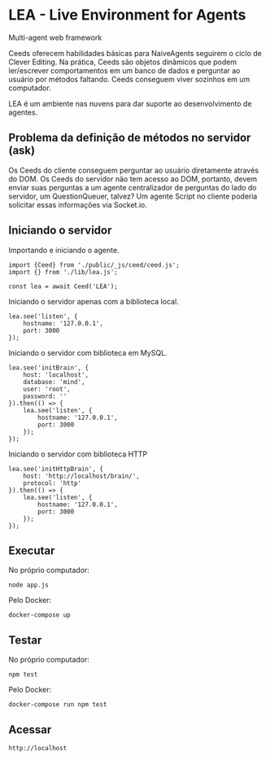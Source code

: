 # LEA - Live Environment for Agents
Multi-agent web framework

Ceeds oferecem habilidades básicas para NaiveAgents seguirem o ciclo de Clever Editing. Na prática, Ceeds são objetos dinâmicos que podem ler/escrever comportamentos em um banco de dados e perguntar ao usuário por métodos faltando. Ceeds conseguem viver sozinhos em um computador.

LEA é um ambiente nas nuvens para dar suporte ao desenvolvimento de agentes.

## Problema da definição de métodos no servidor (ask)
Os Ceeds do cliente conseguem perguntar ao usuário diretamente através do DOM. Os Ceeds do servidor não tem acesso ao DOM, portanto, devem enviar suas perguntas a um agente centralizador de perguntas do lado do servidor, um QuestionQueuer, talvez? Um agente Script no cliente poderia solicitar essas informações via Socket.io.

## Iniciando o servidor
Importando e iniciando o agente.
```
import {Ceed} from './public/_js/ceed/ceed.js';
import {} from './lib/lea.js';

const lea = await Ceed('LEA');
```

Iniciando o servidor apenas com a biblioteca local.
```
lea.see('listen', {
	hostname: '127.0.0.1', 
	port: 3000
});
```

Iniciando o servidor com biblioteca em MySQL.
```
lea.see('initBrain', {
	host: 'localhost',
	database: 'mind',
	user: 'root',
	password: ''
}).then(() => {
	lea.see('listen', {
		hostname: '127.0.0.1', 
		port: 3000
	});
});
```

Iniciando o servidor com biblioteca HTTP
```
lea.see('initHttpBrain', {
	host: 'http://localhost/brain/',
	protocol: 'http'
}).then(() => {
	lea.see('listen', {
		hostname: '127.0.0.1', 
		port: 3000
	});
});
```

## Executar
No próprio computador:
```
node app.js
```

Pelo Docker:
```
docker-compose up
```

## Testar
No próprio computador:
```
npm test
```

Pelo Docker:
```
docker-compose run npm test
```

## Acessar

```
http://localhost
```
